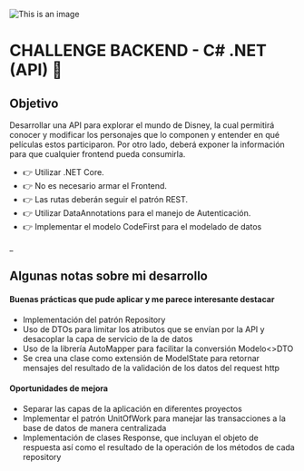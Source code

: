 
![This is an image](https://www.alkemy.org/static/media/alkemyLogo.2daef856.svg)
# CHALLENGE BACKEND - C# .NET (API) 🚀

## Objetivo
Desarrollar una API para explorar el mundo de Disney, la cual permitirá conocer y modificar los personajes que lo componen y entender en qué películas estos participaron. Por otro lado, deberá exponer la información para que cualquier frontend pueda consumirla.

- 👉 Utilizar .NET Core.
- 👉 No es necesario armar el Frontend.
- 👉 Las rutas deberán seguir el patrón REST.
- 👉 Utilizar DataAnnotations para el manejo de Autenticación.
- 👉 Implementar el modelo CodeFirst para el modelado de datos

_
## Algunas notas sobre mi desarrollo
#### Buenas prácticas que pude aplicar y me parece interesante destacar
* Implementación del patrón Repository
* Uso de DTOs para limitar los atributos que se envían por la API y desacoplar la capa de servicio de la de datos
* Uso de la librería AutoMapper para facilitar la conversión Modelo<>DTO
* Se crea una clase como extensión de ModelState para retornar mensajes del resultado de la validación de los datos del request http

#### Oportunidades de mejora
* Separar las capas de la aplicación en diferentes proyectos
* Implementar el patrón UnitOfWork para manejar las transacciones a la base de datos de manera centralizada
* Implementación de clases Response, que incluyan el objeto de respuesta así como el resultado de la operación de los métodos de cada repository
